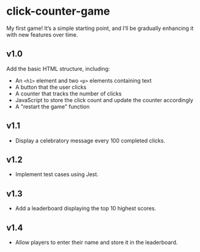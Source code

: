 # click-counter-game

My first game! It’s a simple starting point, and I’ll be gradually enhancing it with new features over time.

## v1.0 
Add the basic HTML structure, including:
- An `<h1>` element and two `<p>` elements containing text  
- A button that the user clicks  
- A counter that tracks the number of clicks  
- JavaScript to store the click count and update the counter accordingly  
- A "restart the game" function  

## v1.1 
- Display a celebratory message every 100 completed clicks.

## v1.2 
- Implement test cases using Jest.

## v1.3 
- Add a leaderboard displaying the top 10 highest scores.

## v1.4 
- Allow players to enter their name and store it in the leaderboard.
